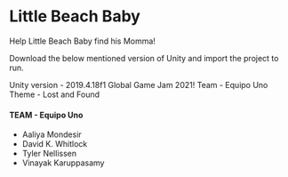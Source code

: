 # Little Beach Baby
Help Little Beach Baby find his Momma!

Download the below mentioned version of Unity and import the project to run.

Unity version - 2019.4.18f1
Global Game Jam 2021! Team - Equipo Uno
Theme - Lost and Found

#### TEAM - Equipo Uno

- Aaliya Mondesir
- David K. Whitlock
- Tyler Nellissen
- Vinayak Karuppasamy

